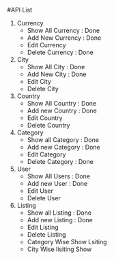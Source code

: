 
#API List

1. Currency 
    - Show All Currency : Done
    - Add New Currency : Done 
    - Edit Currency 
    - Delete Currency : Done 
2. City
    - Show All City : Done 
    - Add New City : Done 
    - Edit City
    - Delete City
3. Country
    - Show All Country : Done
    - Add new Country : Done
    - Edit Country
    - Delete Country
4. Category
    - Show all Category : Done
    - Add new Category : Done
    - Edit Category
    - Delete Category : Done 
5. User
    - Show All Users : Done
    - Add new User : Done
    - Edit User
    - Delete User
6. Listing
    - Show all Listing  : Done
    - Add new Listing : Done
    - Edit Listing 
    - Delete Listing 
    - Category Wise Show Lsiting 
    - City Wise lisiting Show












